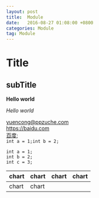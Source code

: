 ```yaml
---
layout: post
title:  Module
date:   2016-08-27 01:08:00 +0800
categories: Module
tag: Module
---
```

Title
====================================
subTitle
-------------------------------------------

**Hello world**

*Hello world*  

<yuencong@ppzuche.com>  
<https://baidu.com>  
[百度](https:www.baidu.com "ABC");  
`int a = 1;int b = 2;`  

```
int a = 1;
int b = 2;
int c = 3;
```  
chart|chart|chart|chart  
-----|-----|-----|-----  
chart|chart|
